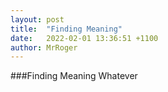 ```yaml
---
layout: post
title:  "Finding Meaning"
date:   2022-02-01 13:36:51 +1100
author: MrRoger
---
```

###Finding Meaning
Whatever
